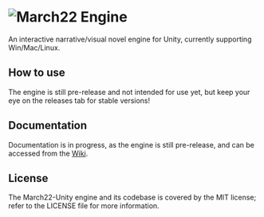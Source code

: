 # ![March22 Engine](http://i.imgur.com/9ftTAtK.png)
An interactive narrative/visual novel engine for Unity, currently supporting Win/Mac/Linux.

## How to use
The engine is still pre-release and not intended for use yet, but keep your eye on the releases tab for stable versions!

## Documentation
Documentation is in progress, as the engine is still pre-release, and can be accessed from the [Wiki](https://github.com/Slynchy/March22-Unity/wiki/M22-Script-Documentation). 

## License
The March22-Unity engine and its codebase is covered by the MIT license; refer to the LICENSE file for more information.